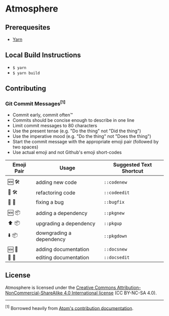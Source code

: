 # Atmosphere

## Prerequesites
* [Yarn](https://yarnpkg.com/)

## Local Build Instructions
* `$ yarn`
* `$ yarn build`

## Contributing

### Git Commit Messages<sup>[1]</sup>
* Commit early, commit often™
* Commits should be concise enough to describe in one line
* Limit commit messages to 80 characters
* Use the present tense (e.g. "Do the thing" not "Did the thing")
* Use the imperative mood (e.g. "Do the thing" not "Does the thing")
* Start the commit message with the appropriate emoji pair (followed by two
  spaces)
* Use actual emoji and not Github's emoji short-codes

Emoji Pair | Usage                    | Suggested Text Shortcut
---------- | ------------------------ | -----------------------
||
🆕 🛠       | adding new code          | `::codenew`
🔄 🛠       | refactoring code         | `::codeedit`
💨 🐛       | fixing a bug             | `::bugfix`
||
🆕 📦       | adding a dependency      | `::pkgnew`
⬆️ 📦       | upgrading a dependency   | `::pkgup`
⬇️ 📦       | downgrading a dependency | `::pkgdown`
||
🆕 📝       | adding documentation     | `::docsnew`
🔄 📝       | editing documentation    | `::docsedit`

## License
Atmosphere is licensed under the [Creative Commons
Attribution-NonCommercial-ShareAlike 4.0 International
license](https://creativecommons.org/licenses/by-nc-sa/4.0/) (CC BY-NC-SA 4.0).

---
<sup>[1]</sup> Borrowed heavily from [Atom's contribution documentation](https://github.com/atom/atom/blob/master/CONTRIBUTING.md#git-commit-messages).
